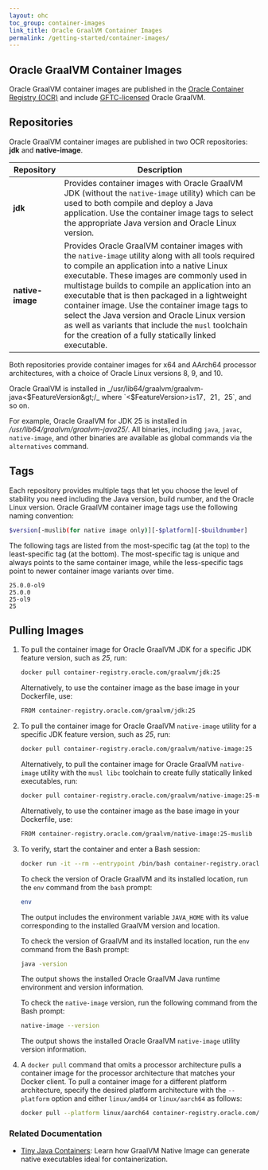 ```yaml
---
layout: ohc
toc_group: container-images
link_title: Oracle GraalVM Container Images
permalink: /getting-started/container-images/
---
```


## Oracle GraalVM Container Images

Oracle GraalVM container images are published in the [Oracle Container Registry (OCR)](https://container-registry.oracle.com/ords/ocr/ba/graalvm) and include [GFTC-licensed](https://www.oracle.com/downloads/licenses/graal-free-license.html) Oracle GraalVM.

## Repositories

Oracle GraalVM container images are published in two OCR repositories: **jdk** and **native-image**.

| Repository       | Description |
|------------------|-------------|
| **jdk**          | Provides container images with Oracle GraalVM JDK (without the `native-image` utility) which can be used to both compile and deploy a Java application. Use the container image tags to select the appropriate Java version and Oracle Linux version. |
| **native-image** | Provides Oracle GraalVM container images with the `native-image` utility along with all tools required to compile an application into a native Linux executable. These images are commonly used in multistage builds to compile an application into an executable that is then packaged in a lightweight container image. Use the container image tags to select the Java version and Oracle Linux version as well as variants that include the `musl` toolchain for the creation of a fully statically linked executable. |

Both repositories provide container images for x64 and AArch64 processor architectures, with a choice of Oracle Linux versions 8, 9, and 10.

Oracle GraalVM is installed in _/usr/lib64/graalvm/graalvm-java&lt;$FeatureVersion&gt;/_ where `<$FeatureVersion>` is `17`, `21`, `25`, and so on.

For example, Oracle GraalVM for JDK 25 is installed in _/usr/lib64/graalvm/graalvm-java25/_.
All binaries, including `java`, `javac`, `native-image`, and other binaries are available as global commands via the `alternatives` command.

## Tags

Each repository provides multiple tags that let you choose the level of stability you need including the Java version, build number, and the Oracle Linux version.
Oracle GraalVM container image tags use the following naming convention:
```bash
$version[-muslib(for native image only)][-$platform][-$buildnumber]
```

The following tags are listed from the most-specific tag (at the top) to the least-specific tag (at the bottom).
The most-specific tag is unique and always points to the same container image, while the less-specific tags point to newer container image variants over time.
```
25.0.0-ol9
25.0.0
25-ol9
25
```

## Pulling Images

1. To pull the container image for Oracle GraalVM JDK for a specific JDK feature version, such as _25_, run:
    ```bash
    docker pull container-registry.oracle.com/graalvm/jdk:25
    ```

    Alternatively, to use the container image as the base image in your Dockerfile, use:
    ```bash
    FROM container-registry.oracle.com/graalvm/jdk:25
    ```

2.  To pull the container image for Oracle GraalVM `native-image` utility for a specific JDK feature version, such as _25_, run:
    ```bash
    docker pull container-registry.oracle.com/graalvm/native-image:25
    ```

    Alternatively, to pull the container image for Oracle GraalVM `native-image` utility with the `musl libc` toolchain to create fully statically linked executables, run:
    ```bash
    docker pull container-registry.oracle.com/graalvm/native-image:25-muslib
    ```

    Alternatively, to use the container image as the base image in your Dockerfile, use:
    ```bash
    FROM container-registry.oracle.com/graalvm/native-image:25-muslib
    ```

3. To verify, start the container and enter a Bash session:
    ```bash
    docker run -it --rm --entrypoint /bin/bash container-registry.oracle.com/graalvm/native-image:25
    ```

    To check the version of Oracle GraalVM and its installed location, run the `env` command from the `bash` prompt:
    ```bash
    env
    ```
    The output includes the environment variable `JAVA_HOME` with its value corresponding to the installed GraalVM version and location.

	To check the version of GraalVM and its installed location, run the `env` command from the Bash prompt:
    ```bash
    java -version
    ```
    The output shows the installed Oracle GraalVM Java runtime environment and version information.

    To check the `native-image` version, run the following command from the Bash prompt:
    ```bash
    native-image --version
    ```
    The output shows the installed Oracle GraalVM `native-image` utility version information.

4. A `docker pull` command that omits a processor architecture pulls a container image for the processor architecture that matches your Docker client. To pull a container image for a different platform architecture, specify the desired platform architecture with the `--platform` option and either `linux/amd64` or `linux/aarch64` as follows:
    ```bash
    docker pull --platform linux/aarch64 container-registry.oracle.com/graalvm/native-image:25
    ```

### Related Documentation

- [Tiny Java Containers](https://github.com/graalvm/graalvm-demos/tree/master/native-image/tiny-java-containers): Learn how GraalVM Native Image can generate native executables ideal for containerization.